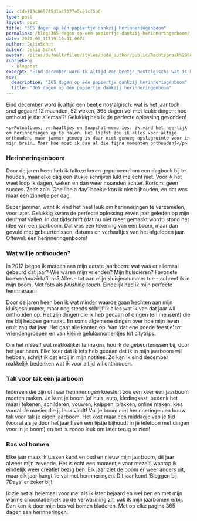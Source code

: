 ```yaml
---
id: c1de898c06974541a47377e5ce1cf5a6
type: post
layout: post
title: "365 dagen op één papiertje dankzij herinneringenboom"
permalink: /blog/365-dagen-op-een-papiertje-dankzij-herinneringenboom/
date: 2022-05-11T19:16:41.067Z
author: JelinSchut
auteur: Jelin Schut
avatar: /sites/default/files/styles/node_author/public/Rechtspraak%20Reporter%20Jelin.jpeg?itok=fZPd8aA2
rubrieken:
  - blogpost
excerpt: "Eind december word ik altijd een beetje nostalgisch: wat is het jaar toch snel gegaan! 12 maanden, 52 weken, 365 dagen vol met leuke dingen: hoe onthoud je dat allemaal?! Gelukkig heb ik de perfecte oplossing gevonden!  "
seo:
  description: "365 dagen op één papiertje dankzij herinneringenboom"
  title: "365 dagen op één papiertje dankzij herinneringenboom"
---
```

Eind december word ik altijd een beetje nostalgisch: wat is het jaar toch snel gegaan! 12 maanden, 52 weken, 365 dagen vol met leuke dingen: hoe onthoud je dat allemaal?! Gelukkig heb ik de perfecte oplossing gevonden!  

    <p>Fotoalbums, verhaaltjes en Snapchat-memories: ik vind het heerlijk om herinneringen op te halen. Het liefst zou ik alles voor altijd onthouden, maar jammer genoeg is daar niet genoeg opslagruimte voor in mijn brein… Maar hoe moet ik dan al die fijne momenten onthouden?</p>
<h3>Herinneringenboom</h3>
<p>Door de jaren heen heb ik talloze keren geprobeerd om een dagboek bij te houden, maar elke dag een stukje schrijven lukt me écht niet. Voor ik het weet loop ik dagen, weken en dan weer maanden achter. Kortom: geen succes. Zelfs zo’n ‘One line a day’-boekje kon ik niet bijhouden, en dat was maar één zinnetje per dag.</p>
<p>Super jammer, want ik vind het heel leuk om herinneringen te verzamelen, voor later. Gelukkig kwam de perfecte oplossing zeven jaar geleden op mijn deurmat vallen. In dat tijdschrift (dat nu niet meer gemaakt wordt) stond het idee van een jaarboom. Dat was een tekening van een boom, maar dan gevuld met gebeurtenissen, datums en verhaaltjes van het afgelopen jaar. Oftewel: een herinneringenboom!</p>
<h3>Wat wil je onthouden?</h3>
<p>In 2012 begon ik meteen aan mijn eerste jaarboom: wat was er allemaal gebeurd dat jaar? Wie waren mijn vrienden? Mijn huisdieren? Favoriete boeken/muziek/films? Alles – tot aan mijn kluisjesnummer toe – schreef ik in mijn boom. Met foto als <em>finishing touch.</em> Eindelijk had ik mijn perfecte herinneraar!</p>
<p>Door de jaren heen ben ik wat minder waarde gaan hechten aan mijn kluisjesnummer, maar nog steeds schrijf ik alles wat ik van dat jaar wil onthouden op. Het zijn dingen die ik heb gedaan of dingen (en mensen!) die me blij hebben gemaakt. En soms algemene dingen over hoe mijn leven eruit zag dat jaar. Het gaat alle kanten op. Van ‘dat ene goede feestje’ tot vriendengroepen en van kleine geluksmomentjes tot citytrips. </p>
<p>Om het mezelf wat makkelijker te maken, hou ik de gebeurtenissen bij, door het jaar heen. Elke keer dat ik iets heb gedaan dat ik in mijn jaarboom wil hebben, schrijf ik dat erbij in mijn notities. Zo kan ik eind december makkelijk bedenken wat ik voor altijd wil onthouden.</p>
<h3>Tak voor tak een jaarboom</h3>
<p>Iedereen die zijn of haar herinneringen koestert zou een keer een jaarboom moeten maken. Je kunt je boom (of huis, auto, kledingkast, bedenk het maar) tekenen, schilderen, vouwen, knippen, plakken, online maken: kies vooral de manier die jij leuk vindt! Vul je boom met herinneringen en bouw tak voor tak je eigen jaarboom. Het kost maar een middagje van je tijd (vooral als je door het jaar heen een lijstje bijhoudt in je telefoon met dingen voor in je boom) en het is zoooo leuk om later terug te zien!</p>
<h3>Bos vol bomen</h3>
<p>Elke jaar maak ik tussen kerst en oud en nieuw mijn jaarboom, dit jaar alweer mijn zevende. Het is echt een momentje voor mezelf, waarop ik eindelijk weer creatief bezig ben. Elk jaar ziet de boom er weer anders uit, maar elk jaar hangt ‘ie vol met herinneringen. Dit jaar komt ‘Bloggen bij 7Days’ er zeker bij!</p>
<p>Ik zie het al helemaal voor me: als ik later bejaard en wel ben en met mijn warme chocolademelk op de verwarming zit, pak ik mijn jaarbomen erbij. Dan kan ik door mijn bos vol bomen bladeren. Met op elke pagina 365 dagen aan herinneringen.</p>  
